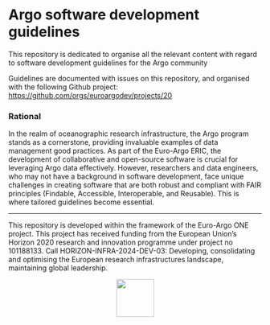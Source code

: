 # Argo software development guidelines

This repository is dedicated to organise all the relevant content with regard to software development guidelines for the Argo community

Guidelines are documented with issues on this repository, and organised with the following Github project: https://github.com/orgs/euroargodev/projects/20

### Rational
In the realm of oceanographic research infrastructure, the Argo program stands as a cornerstone, providing invaluable examples of data management good practices. As part of the Euro-Argo ERIC, the development of collaborative and open-source software is crucial for leveraging Argo data effectively. However, researchers and data engineers, who may not have a background in software development, face unique challenges in creating software that are both robust and compliant with FAIR principles (Findable, Accessible, Interoperable, and Reusable). This is where tailored guidelines become essential. 


***
This repository is developed within the framework of the Euro-Argo ONE project. This project has received funding from the European Union’s Horizon 2020 research and innovation programme under project no 101188133. Call HORIZON-INFRA-2024-DEV-03: Developing, consolidating and optimising the European research infrastructures landscape, maintaining global leadership.

<p align="center">
<a href="https://www.euro-argo.eu/EU-Projects/Euro-Argo-ONE-2025-2027">
<img src="https://github.com/user-attachments/assets/03865f96-010d-4712-a233-eb92e47be4ba" height="75"/>
</a>
</p>
